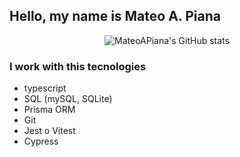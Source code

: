 ## Hello, my name is Mateo A. Piana

<div align="center">
  
  ![MateoAPiana's GitHub stats](https://github-readme-stats.vercel.app/api?username=MateoAPiana&show_icons=true&locale=es&theme=dark#gh-dark-mode-only)
  
</div>

### I work with this tecnologies

- typescript
- SQL (mySQL, SQLite)
- Prisma ORM
- Git
- Jest o Vitest
- Cypress

